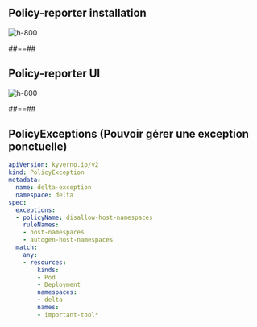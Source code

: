 
<!-- .slide: class="flex-row center" data-background="./assets/volcamp/bkgnd-main2.png"-->
## Policy-reporter installation
![h-800](./assets/volcamp/policy-reporter-install.png)

##==##
<!-- .slide: class="flex-row center" data-background="./assets/volcamp/bkgnd-main2.png"-->
## Policy-reporter UI
![h-800](./assets/techready/policy-reporter.png)

##==##
<!-- .slide: class="with-code-dark max-height" data-background="./assets/volcamp/bkgnd-main2.png"-->
## PolicyExceptions (Pouvoir gérer une exception ponctuelle)
```yaml
apiVersion: kyverno.io/v2
kind: PolicyException
metadata:
  name: delta-exception
  namespace: delta
spec:
  exceptions:
  - policyName: disallow-host-namespaces
    ruleNames:
    - host-namespaces
    - autogen-host-namespaces
  match:
    any:
    - resources:
        kinds:
        - Pod
        - Deployment
        namespaces:
        - delta
        names:
        - important-tool*
```


